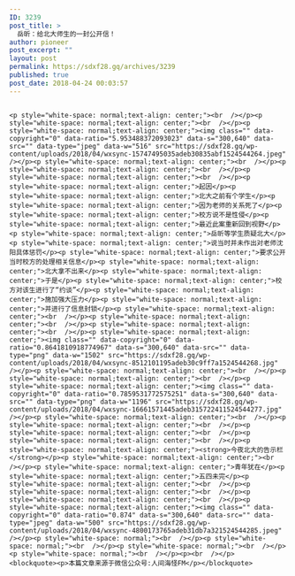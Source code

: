 ```yaml
---
ID: 3239
post_title: >
  岳昕：给北大师生的一封公开信！
author: pioneer
post_excerpt: ""
layout: post
permalink: https://sdxf28.gq/archives/3239
published: true
post_date: 2018-04-24 00:03:57
---
```

                                                                                                                  <p style="white-space: normal;text-align: center;"><br  /></p><p style="white-space: normal;text-align: center;"><br  /></p><p style="white-space: normal;text-align: center;"><img class="" data-copyright="0" data-ratio="5.953488372093023" data-s="300,640" data-src="" data-type="jpeg" data-w="516" src="https://sdxf28.gq/wp-content/uploads/2018/04/wxsync-15747495035adeb30835abf1524544264.jpeg"  /></p><p style="white-space: normal;text-align: center;"><br  /></p><p style="white-space: normal;text-align: center;"><br  /></p><p style="white-space: normal;text-align: center;"><br  /></p><p style="white-space: normal;text-align: center;">起因</p><p style="white-space: normal;text-align: center;">北大之前有个学生</p><p style="white-space: normal;text-align: center;">因为老师的关系死了</p><p style="white-space: normal;text-align: center;">校方说不是性侵</p><p style="white-space: normal;text-align: center;">最近此案重新回到视野</p><p style="white-space: normal;text-align: center;">岳昕等学生质疑北大</p><p style="white-space: normal;text-align: center;">说当时并未作出对老师沈阳具体惩罚</p><p style="white-space: normal;text-align: center;">要求公开当时校方的处理相关信息</p><p style="white-space: normal;text-align: center;">北大拿不出来</p><p style="white-space: normal;text-align: center;">于是</p><p style="white-space: normal;text-align: center;">校方对该生进行了“约谈”</p><p style="white-space: normal;text-align: center;">施加强大压力</p><p style="white-space: normal;text-align: center;">并进行了信息封锁</p><p style="white-space: normal;text-align: center;"><br  /></p><p style="white-space: normal;text-align: center;"><br  /></p><p style="white-space: normal;text-align: center;"><br  /></p><p style="white-space: normal;text-align: center;"><img class="" data-copyright="0" data-ratio="0.8641810918774967" data-s="300,640" data-src="" data-type="png" data-w="1502" src="https://sdxf28.gq/wp-content/uploads/2018/04/wxsync-8512101195adeb30c9ff7a1524544268.jpg"  /></p><p style="white-space: normal;text-align: center;"><br  /></p><p style="white-space: normal;text-align: center;"><br  /></p><p style="white-space: normal;text-align: center;"><img class="" data-copyright="0" data-ratio="0.7859531772575251" data-s="300,640" data-src="" data-type="png" data-w="1196" src="https://sdxf28.gq/wp-content/uploads/2018/04/wxsync-16661571445adeb315722411524544277.jpg"  /></p><p style="white-space: normal;text-align: center;"><br  /></p><p style="white-space: normal;text-align: center;"><br  /></p><p style="white-space: normal;text-align: center;"><br  /></p><p style="white-space: normal;text-align: center;"><br  /></p><p style="white-space: normal;text-align: center;"><strong>今夜北大的告示栏</strong></p><p style="white-space: normal;text-align: center;"><br  /></p><p style="white-space: normal;text-align: center;">青年犹在</p><p style="white-space: normal;text-align: center;">五四未完</p><p style="white-space: normal;text-align: center;"><br  /></p><p style="white-space: normal;text-align: center;"><br  /></p><p style="white-space: normal;text-align: center;"><br  /></p><p style="white-space: normal;text-align: center;"><img class="" data-copyright="0" data-ratio="0.874" data-s="300,640" data-src="" data-type="jpeg" data-w="500" src="https://sdxf28.gq/wp-content/uploads/2018/04/wxsync-4800173765adeb31db7a321524544285.jpeg"  /></p><p style="white-space: normal;"><br  /></p><p style="white-space: normal;"><br  /></p><p style="white-space: normal;"><br  /></p><p style="white-space: normal;"><br  /></p><p><br  /></p>                  <blockquote><p>本篇文章来源于微信公众号:人间海怪FM</p></blockquote>